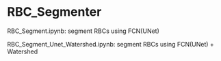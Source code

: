 # RBC_Segmenter

RBC_Segment.ipynb: segment RBCs using FCN(UNet)

RBC_Segment_Unet_Watershed.ipynb: segment RBCs using FCN(UNet) + Watershed

